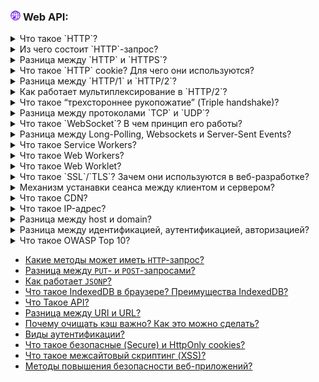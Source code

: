 <h3>
  <img src="../assets/WWW.png" width="16" height="16" />
  <span>Web API:</span>
</h3>

<details>
<summary><a href="https://youtu.be/w-vUj0gHGgg?t=422"></a>Что такое `HTTP`?</summary>
    <br/>
  - протокол, являющийся стандартом для отправки и получения запросов от клиента к серверу.
</details>

<details>
<summary><a href="https://youtu.be/w-vUj0gHGgg?t=483"></a>Из чего состоит `HTTP`-запрос?</summary>
    <br/>
  - Method: get, post, put, delete    <br/>
  - Path: /hello.com <br/>
  - Version of protocol: https1 / http2 <br/>
  - Headers  <br/>
  - Body, если post or put 
</details>

<details>
<summary><a href="https://youtu.be/xZLxdts7ZW4?t=31"></a>Разница между `HTTP` и `HTTPS`?</summary>
    <br/>
  - тоже самое, но только с безопасной передачей данных за счет установки зашифрованного соединения. 
</details>

<details>
<summary><a href="https://youtu.be/G4iYlbilozM?t=488"></a>Что такое `HTTP` cookie? Для чего они используются?</summary>
    <br/>
  - так как http протокол без сохранения состояния, то есть запросы на сервере не запоминаются от кого они пришли в прошлый раз, то для этого используется куки в которых мы можем передавать какую то доп информацию или идентификатор пользователя.

</details>

<details>
<summary><a href="https://youtu.be/-mWa7erZu64?t=265"></a>Разница между `HTTP/1`  и `HTTP/2`?</summary>
    <br/>
 - улучшнання версия с приоритизацией, сжатием заголвков, повышенной безопасностью.
</details>

<details>
<summary><a href="https://youtu.be/-mWa7erZu64?t=378"></a>Как работает мультиплексирование в `HTTP/2`?</summary>
    <br/>

</details>

<details>
<summary><a href="https://youtu.be/__neFkxAO9s?t=409"></a>Что такое “трехстороннее рукопожатие” (Triple handshake)?</summary>
    <br/>

</details>

<details>
<summary><a href="https://youtu.be/trriSYNrHw4?t=234"></a>Разница между протоколами `TCP` и `UDP`?</summary>
    <br/>
- протоколы для передачи данных между клиентом и сервером.   <br/>
  - TCP используется когда необходимо точно и в определенном порядке передать данные в ущерб времени (получение html or css)
  - UDP не гаранитрует доставку данных (напрмер видео звонок)
</details>

<details>
<summary><a href="https://youtu.be/yvOXvZ8aEFo?t=237"></a>Что такое `WebSocket`? В чем принцип его работы?</summary>
    <br/>
- протокол для обеспечения передачи данных и установки постоянного соединения между клиентом и сервером, данные передаются в обоих направлениях в виде пакетов без разрыва соединения. const socket = new Socket('ws://address'). (4 события: open, message, close, error)
</details>

<details>
<summary><a href="https://youtu.be/xZLxdts7ZW4?t=98"></a>Разница между Long-Polling, Websockets и Server-Sent Events?</summary>
    <br/>
  - polling/long polling это отправка запроса с клиента и ожидание ответа   <br/>
  - websocket это установка соедиенения между клиентом и сервером   <br/>
  - SSE отправка сервером событий, если данные изменились   <br/>
</details>

<details>
<summary><a href="https://youtu.be/V-m0sQ-hW58?t=727"></a>Что такое Service Workers?</summary>
    <br/>
 - по сути прокси между клиентом и сервером, основной задачей которого является обработка сетевых запросов(кэш), синхронизация обновлений кода, работы в автономном режиме (no internet)
</details>

<details>
<summary><a href="https://youtu.be/V-m0sQ-hW58?t=811"></a>Что такое Web Workers?</summary>
    <br/>
- это скрипты, которые позволяют создавать отдельные от основного потоки и выполнять в них сложные вычеслени либо работу с данными и при этом это не будет останавливать основной поток. используется для оптимизации и улучшения произвродительности.
</details>

<details>
<summary><a href="https://youtu.be/__neFkxAO9s?t=521"></a>Что такое Web Worklet?</summary>
    <br/>
 - типа веб воркеров, только используются для оптимизации процесса отрисовки браузером веб страницы (расчет размера блоков на основе css, отрисовку)
</details>

<details>
<summary><a href="https://youtu.be/-mWa7erZu64?t=663"></a>Что такое `SSL`/`TLS`? Зачем они используются в веб-разработке?</summary>
    <br/>
- это протоколы шифорования и защиты передачи данных. для подтверждения подлинности сервера с которым было установлено соединение, чтобы избежать аттаки MITM. при отправке вычесляется хэш функция и цифровой подписи для того, чтобы не изменили в пути.
</details>

<details>
<summary><a href="https://youtu.be/-mWa7erZu64?t=570"></a>Механизм устанавки сеанса между клиентом и сервером?</summary>
    <br/>

</details>

<details>
<summary><a href="https://youtu.be/ngyOYuTrUk8?t=152"></a>Что такое CDN?</summary>
    <br/>
 - что то типа service worker
</details>

<details>
<summary><a href="https://youtu.be/70VnuTXi4Wk?t=720"></a>Что такое IP-адрес?</summary>
    <br/>
- уникальный и числовой идентификатор устройства в компьютерной сети, работающий по протоколу IP.
</details>

<details>
<summary><a href="https://youtu.be/70VnuTXi4Wk?t=779"></a>Разница между host и domain?</summary>
    <br/>
 - domain это человекочитаемое название, которое привязывается к ip адресу    <br/>
  - host это место размещения веб сайта на сервере
</details>

<details>
<summary><a href="https://youtu.be/-mWa7erZu64?t=735"></a>Разница между идентификацией, аутентификацией, авторизацией?</summary>
    <br/>
 - идентификация это установление личности, отвечает на вопрос КТО ЭТО?     <br/>
  - аутентификацией это процедура подтверждения личности при помощи проверки пароля, отвечает на вопрос ПРАВДА ЛИ ЭТО ТЫ? <br/>
  - авторизация процедура для проверки прав личности доступа к определенными данным, отвечает на вопрос МОЖНО ЛИ ЭТО ДЕЛАТЬ? <br/>
</details>

<details>
<summary><a href="https://youtu.be/DZjIcc6KdjE?t=419"></a>Что такое OWASP Top 10?</summary>
    <br/>
 - OWASP организация занимающаяся содействием безопасности веб приложений. TOP 10 список самых популярных уязвимостей веб приложений. 
</details>



- [Какие методы может иметь `HTTP`-запрос?](https://youtu.be/G4iYlbilozM?t=419)
- [Разница между `PUT`- и `POST`-запросами?](https://youtu.be/ngyOYuTrUk8?t=29)
- [Как работает `JSONP`?](https://youtu.be/trriSYNrHw4?t=178)
- [Что такое IndexedDB в браузере? Преимущества IndexedDB?](https://youtu.be/V-m0sQ-hW58?t=653)
- [Что Такое API?](https://youtu.be/ngyOYuTrUk8?t=98)
- [Разница между URI и URL?](https://youtu.be/70VnuTXi4Wk?t=844)
- [Почему очищать кэш важно? Как это можно сделать?](https://youtu.be/N1wPX5Z4HKE?t=30)
- [Виды аутентификации?](https://youtu.be/-mWa7erZu64?t=770)
- [Что такое безопасные (Secure) и HttpOnly cookies?](https://youtu.be/ovV8GhIkzBE?t=158)
- [Что такое межсайтовый скриптинг (XSS)?](https://youtu.be/ovV8GhIkzBE?t=292)
- [Методы повышения безопасности веб-приложений?](https://youtu.be/DZjIcc6KdjE?t=347)
